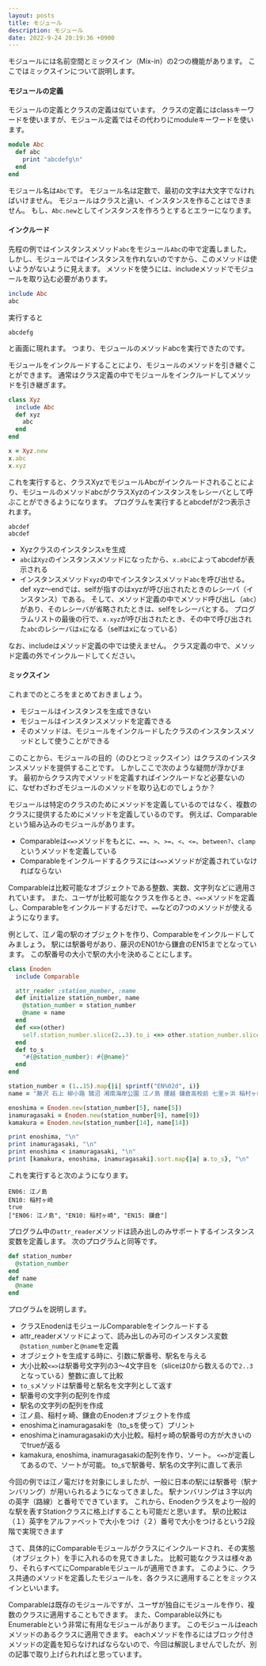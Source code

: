 ```yaml
---
layout: posts
title: モジュール
description: モジュール
date: 2022-9-24 20:19:36 +0900
---
```

モジュールには名前空間とミックスイン（Mix-in）の2つの機能があります。
ここではミックスインについて説明します。

#### モジュールの定義

モジュールの定義とクラスの定義は似ています。
クラスの定義にはclassキーワードを使いますが、モジュール定義ではその代わりにmoduleキーワードを使います。

```ruby
module Abc
  def abc
    print "abcdefg\n"
  end
end
```

モジュール名は`Abc`です。
モジュール名は定数で、最初の文字は大文字でなければいけません。
モジュールはクラスと違い、インスタンスを作ることはできません。
もし、`Abc.new`としてインスタンスを作ろうとするとエラーになります。

#### インクルード

先程の例ではインスタンスメソッド`abc`をモジュール`Abc`の中で定義しました。
しかし、モジュールではインスタンスを作れないのですから、このメソッドは使いようがないように見えます。
メソッドを使うには、includeメソッドでモジュールを取り込む必要があります。

```ruby
include Abc
abc
```

実行すると

```
abcdefg
```

と画面に現れます。
つまり、モジュールのメソッドabcを実行できたのです。

モジュールをインクルードすることにより、モジュールのメソッドを引き継ぐことができます。
通常はクラス定義の中でモジュールをインクルードしてメソッドを引き継ぎます。

```ruby
class Xyz
  include Abc
  def xyz
    abc
  end
end

x = Xyz.new
x.abc
x.xyz
```

これを実行すると、クラスXyzでモジュールAbcがインクルードされることにより、モジュールのメソッドabcがクラスXyzのインスタンスをレシーバとして呼ぶことができるようになります。
プログラムを実行するとabcdefが2つ表示されます。

```
abcdef
abcdef
```

- Xyzクラスのインスタンス`x`を生成
- `abc`は`Xyz`のインスタンスメソッドになったから、`x.abc`によってabcdefが表示される
- インスタンスメソッド`xyz`の中でインスタンスメソッド`abc`を呼び出せる。
def xyz〜endでは、selfが指すのはxyzが呼び出されたときのレシーバ（インスタンス）である。
そして、メソッド定義の中でメソッド呼び出し（`abc`）があり、そのレシーバが省略されたときは、selfをレシーバとする。
プログラムリストの最後の行で、`x.xyz`が呼び出されたとき、その中で呼び出された`abc`のレシーバは`x`になる（selfはxになっている）

なお、includeはメソッド定義の中では使えません。
クラス定義の中で、メソッド定義の外でインクルードしてください。

#### ミックスイン

これまでのところをまとめておきましょう。

- モジュールはインスタンスを生成できない
- モジュールはインスタンスメソッドを定義できる
- そのメソッドは、モジュールをインクルードしたクラスのインスタンスメソッドとして使うことができる

このことから、モジュールの目的（のひとつミックスイン）はクラスのインスタンスメソッドを提供することです。
しかしここで次のような疑問が浮かびます。
最初からクラス内でメソッドを定義すればインクルードなど必要ないのに、なぜわざわざモジュールのメソッドを取り込むのでしょうか？

モジュールは特定のクラスのためにメソッドを定義しているのではなく、複数のクラスに提供するためにメソッドを定義しているのです。
例えば、Comparableという組み込みのモジュールがあります。

- Comparableは`<=>`メソッドをもとに、`==`、`>`、`>=`、`<`、`<=`、`between?`、`clamp`というメソッドを定義している
- Comparableをインクルードするクラスには`<=>`メソッドが定義されていなければならない

Comparableは比較可能なオブジェクトである整数、実数、文字列などに適用されています。
また、ユーザが比較可能なクラスを作るとき、`<=>`メソッドを定義し、Comparableをインクルードするだけで、`==`などの7つのメソッドが使えるようになります。

例として、江ノ電の駅のオブジェクトを作り、Comparableをインクルードしてみましょう。
駅には駅番号があり、藤沢のEN01から鎌倉のEN15までとなっています。
この駅番号の大小で駅の大小を決めることにします。

```ruby
class Enoden
  include Comparable

  attr_reader :station_number, :name
  def initialize station_number, name
    @station_number = station_number
    @name = name
  end
  def <=>(other)
    self.station_number.slice(2..3).to_i <=> other.station_number.slice(2..3).to_i
  end
  def to_s
    "#{@station_number}: #{@name}"
  end
end

station_number = (1..15).map{|i| sprintf("EN%02d", i)}
name = "藤沢 石上 柳小路 鵠沼 湘南海岸公園 江ノ島 腰越 鎌倉高校前 七里ヶ浜 稲村ヶ崎 極楽寺 長谷 由比ヶ浜 和田塚 鎌倉".split(/ /)

enoshima = Enoden.new(station_number[5], name[5])
inamuragasaki = Enoden.new(station_number[9], name[9])
kamakura = Enoden.new(station_number[14], name[14])

print enoshima, "\n"
print inamuragasaki, "\n"
print enoshima < inamuragasaki, "\n"
print [kamakura, enoshima, inamuragasaki].sort.map{|a| a.to_s}, "\n"
```

これを実行すると次のようになります。

```
EN06: 江ノ島
EN10: 稲村ヶ崎
true
["EN06: 江ノ島", "EN10: 稲村ヶ崎", "EN15: 鎌倉"]
```

プログラム中の`attr_reader`メソッドは読み出しのみサポートするインスタンス変数を定義します。
次のプログラムと同等です。

```ruby
def station_number
  @station_number
end
def name
  @name
end
```

プログラムを説明します。

- クラスEnodenはモジュールComparableをインクルードする
- attr_readerメソッドによって、読み出しのみ可のインスタンス変数`@station_number`と`@name`を定義
- オブジェクトを生成する時に、引数に駅番号、駅名を与える
- 大小比較`<=>`は駅番号文字列の3〜4文字目を（sliceは0から数えるので`2..3`となっている）整数に直して比較
- `to_s`メソッドは駅番号と駅名を文字列として返す
- 駅番号の文字列の配列を作成
- 駅名の文字列の配列を作成
- 江ノ島、稲村ヶ崎、鎌倉のEnodenオブジェクトを作成
- enoshimaとinamuragasakiを（to\_sを使って）プリント
- enoshimaとinamuragasakiの大小比較。稲村ヶ崎の駅番号の方が大きいのでtrueが返る
- kamakura, enoshima, inamuragasakiの配列を作り、ソート。
`<=>`が定義してあるので、ソートが可能。
to\_sで駅番号、駅名の文字列に直して表示

今回の例では江ノ電だけを対象にしましたが、一般に日本の駅には駅番号（駅ナンバリング）が用いられるようになってきました。
駅ナンバリングは３字以内の英字（路線）と番号でできています。
これから、Enodenクラスをより一般的な駅を表すStationクラスに格上げすることも可能だと思います。
駅の比較は（１）英字をアルファベットで大小をつけ（２）番号で大小をつけるという2段階で実現できます

さて、具体的にComparableモジュールがクラスにインクルードされ、その実態（オブジェクト）を手に入れるのを見てきました。
比較可能なクラスは様々あり、それらすべてにComparableモジュールが適用できます。
このように、クラス共通のメソッドを定義したモジュールを、各クラスに適用することをミックスインといいます。

Comparableは既存のモジュールですが、ユーザが独自にモジュールを作り、複数のクラスに適用することもできます。
また、Comparable以外にもEnumerableという非常に有用なモジュールがあります。
このモジュールはeachメソッドのあるクラスに適用できます。
eachメソッドを作るにはブロック付きメソッドの定義を知らなければならないので、今回は解説しませんでしたが、別の記事で取り上げられればと思っています。
